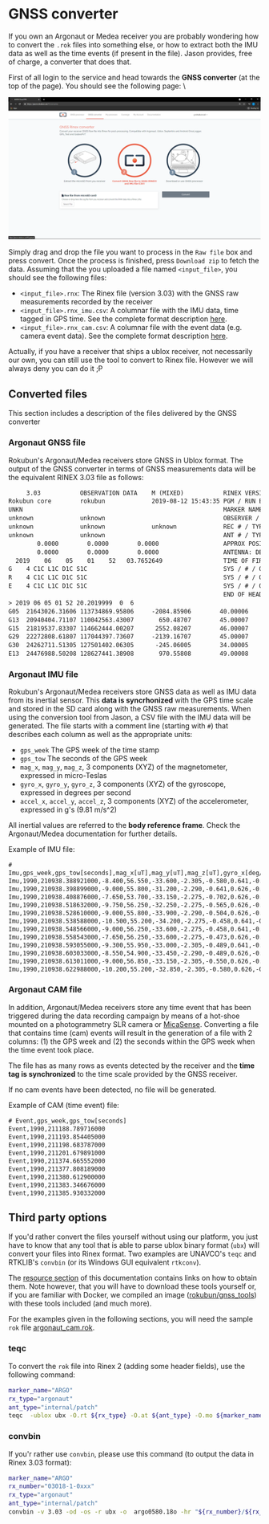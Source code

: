 # GNSS converter

If you own an Argonaut or Medea receiver you are probably wondering how to
convert the `.rok` files into something else, or how to extract both the
IMU data as well as the time events (if present in the file). Jason provides,
free of charge, a converter that does that.

First of all login to the service and head towards the **GNSS converter** 
(at the top of the page). You should see the following page: \

![GNSS converter for Argonaut data](images/howto_conversor.png "GNSS converter for Argonaut data")

Simply drag and drop the file you want to process in the `Raw file`
box and press convert. Once the process is finished, press `Download zip` to 
fetch the data. Assuming that the you uploaded a file named `<input_file>`, you
should see the following files:

- `<input_file>.rnx`: The Rinex file (version 3.03) with the GNSS raw measurements recorded by the receiver
- `<input_file>.rnx_imu.csv`: A columnar file with the IMU data, time tagged in GPS time. See the complete format description [here](#argonaut-imu-file).
- `<input_file>.rnx_cam.csv`: A columnar file with the event data (e.g. camera event data). See the complete format description [here](#argonaut-cam-file).

Actually, if you have a receiver that ships a ublox receiver, not necessarily
our own, you can still use the tool to convert to Rinex file. However we will
always deny you can do it ;P

## Converted files

This section includes a description of the files delivered by the GNSS converter

### Argonaut GNSS file

Rokubun's Argonaut/Medea receivers store GNSS in Ublox format. The output of the GNSS converter in terms of GNSS measurements data will be the equivalent RINEX 3.03 file as follows:

```txt
     3.03           OBSERVATION DATA    M (MIXED)           RINEX VERSION / TYPE
Rokubun core        rokubun             2019-08-12 15:43:35 PGM / RUN BY / DATE
UNKN                                                        MARKER NAME
unknown             unknown                                 OBSERVER / AGENCY
unknown             unknown             unknown             REC # / TYPE / VERS
unknown             unknown                                 ANT # / TYPE
        0.0000        0.0000        0.0000                  APPROX POSITION XYZ
        0.0000        0.0000        0.0000                  ANTENNA: DELTA H/E/N
  2019    06    05    01    52   03.7652649                 TIME OF FIRST OBS
G    4 C1C L1C D1C S1C                                      SYS / # / OBS TYPES
R    4 C1C L1C D1C S1C                                      SYS / # / OBS TYPES
E    4 C1C L1C D1C S1C                                      SYS / # / OBS TYPES
                                                            END OF HEADER
> 2019 06 05 01 52 20.2019999  0  6
G05  21643026.31606 113734869.95806     -2084.85906        40.00006
G13  20940404.71107 110042563.43007       650.48707        45.00007
G15  21819537.83307 114662444.00207      2552.08207        46.00007
G29  22272808.61807 117044397.73607     -2139.16707        45.00007
G30  24262711.51305 127501402.06305      -245.06005        34.00005
E13  24476988.50208 128627441.38908       970.55808        49.00008
```

### Argonaut IMU file

Rokubun's Argonaut/Medea receivers store GNSS data as well as IMU data from its
inertial sensor. This **data is syncrhonized** with the GPS time scale and stored
in the SD card along with the GNSS raw measurements. When using the conversion
tool from Jason, a CSV file with the IMU data will be generated. The file starts
with a comment line (starting with `#`) that describes each column as well as
the appropriate units:

- `gps_week` The GPS week of the time stamp
- `gps_tow` The seconds of the GPS week
- `mag_x`, `mag_y`, `mag_z`, 3 components (XYZ) of the magnetometer, expressed in micro-Teslas
- `gyro_x`, `gyro_y`, `gyro_z`, 3 components (XYZ) of the gyroscope, expressed in degrees per second
- `accel_x`, `accel_y`, `accel_z`, 3 components (XYZ) of the accelerometer, expressed in g's (9.81 m/s^2)

All inertial values are referred to the **body reference frame**. Check the
Argonaut/Medea documentation for further details.

Example of IMU file:

```csv
# Imu,gps_week,gps_tow[seconds],mag_x[uT],mag_y[uT],mag_z[uT],gyro_x[deg/s],giro_y[deg/s],giro_z[deg/s],accel_x[g],accel_y[g],accel_z[g]
Imu,1990,210938.388921000,-8.400,56.550,-33.600,-2.305,-0.580,0.641,-0.007,0.053,-0.983
Imu,1990,210938.398899000,-9.000,55.800,-31.200,-2.290,-0.641,0.626,-0.015,0.060,-0.980
Imu,1990,210938.408876000,-7.650,53.700,-33.150,-2.275,-0.702,0.626,-0.010,0.053,-0.985
Imu,1990,210938.518632000,-9.750,56.250,-32.250,-2.275,-0.565,0.626,-0.008,0.054,-0.981
Imu,1990,210938.528610000,-9.000,55.800,-33.900,-2.290,-0.504,0.626,-0.007,0.059,-0.979
Imu,1990,210938.538588000,-10.500,55.200,-34.200,-2.275,-0.458,0.641,-0.008,0.057,-0.987
Imu,1990,210938.548566000,-9.000,56.250,-33.600,-2.275,-0.458,0.641,-0.015,0.057,-0.980
Imu,1990,210938.558543000,-7.650,56.250,-33.600,-2.275,-0.473,0.626,-0.013,0.058,-0.988
Imu,1990,210938.593055000,-9.300,55.950,-33.000,-2.305,-0.489,0.641,-0.015,0.059,-0.979
Imu,1990,210938.603033000,-8.550,54.900,-33.450,-2.290,-0.489,0.626,-0.016,0.056,-0.978
Imu,1990,210938.613011000,-9.000,56.850,-33.150,-2.305,-0.550,0.626,-0.012,0.056,-0.982
Imu,1990,210938.622988000,-10.200,55.200,-32.850,-2.305,-0.580,0.626,-0.012,0.059,-0.984
```

### Argonaut CAM file

In addition, Argonaut/Medea receivers store any time event that has been
triggered during the data recording campaign by means of a hot-shoe mounted
on a photogrammetry SLR camera or [MicaSense](http://www.micasense.com).
Converting a file that contains time (cam) events will result in the generation
of a file with 2 columns: (1) the GPS week and (2) the seconds within the GPS
week when the time event took place.

The file has as many rows as events detected by the receiver and the
**time tag is synchronized** to the time scale provided by the GNSS receiver.

If no cam events have been detected, no file will be generated.

Example of CAM (time event) file:

```csv
# Event,gps_week,gps_tow[seconds]
Event,1990,211188.789716000
Event,1990,211193.854405000
Event,1990,211198.683787000
Event,1990,211201.679891000
Event,1990,211374.665552000
Event,1990,211377.808189000
Event,1990,211380.612900000
Event,1990,211383.346676000
Event,1990,211385.930332000
```

## Third party options

If you'd rather convert the files yourself without using our platform, you just
have to know that any tool that is able to parse ublox binary format (`ubx`) will
convert your files into Rinex format. Two examples are UNAVCO's `teqc` and RTKLIB's
`convbin` (or its Windows GUI equivalent `rtkconv`). 

The [resource section](resources.md#external-links) of
this documentation contains links on how to obtain them.
Note however, that you will have to download these tools yourself or, if you
are familiar with Docker, we compiled an image ([rokubun/gnss_tools](https://hub.docker.com/r/rokubun/gnss_tools)) with these tools included (and much more).

For the examples given in the following sections, you will need the sample `rok` file [argonaut_cam.rok](https://github.com/rokubun/jason-docs/raw/master/assets/argonaut_cam.rok).

### teqc

To convert the `rok` file into Rinex 2 (adding some header fields), use the
following command:

```bash
marker_name="ARGO"
rx_type="argonaut"
ant_type="internal/patch"
teqc  -ublox ubx -O.rt ${rx_type} -O.at ${ant_type} -O.mo ${marker_name} argonaut_cam.rok > argo0580.18o
```

### convbin

If you'r rather use `convbin`, please use this command (to output the data in
Rinex 3.03 format):

```bash
marker_name="ARGO"
rx_number="03018-1-0xxx"
rx_type="argonaut"
ant_type="internal/patch"
convbin -v 3.03 -od -os -r ubx -o  argo0580.18o -hr "${rx_number}/${rx_type}/" -ha "/${ant_type}" -hm ${marker_name} argonaut_cam.rok
```
